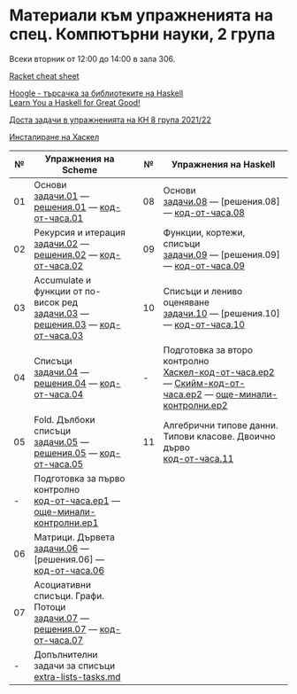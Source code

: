 # Материали към упражненията на спец. Компютърни науки, 2 група

Всеки вторник от 12:00 до 14:00 в зала 306.

[Racket cheat sheet](https://docs.racket-lang.org/racket-cheat/index.html)

[Hoogle - търсачка за библиотеките на Haskell](https://hoogle.haskell.org/)
<br/>
[Learn You a Haskell for Great Good!](http://learnyouahaskell.com/chapters)

[Доста задачи в упражненията на КН 8 група 2021/22](https://github.com/triffon/fp-2021-22/tree/master/exercises/8)

[Инсталиране на Хаскел](https://github.com/triffon/fp-2022-23/blob/main/exercises/cs3%264/08/README.md)


| № | Упражнения на Scheme | | № | Упражнения на Haskell |
| --- | --- | --- | --- | --- |
| 01 | Основи <br /> [задачи.01] — [решения.01] — [код-от-часа.01] |                               | 08 | Основи <br /> [задачи.08] — [решения.08] — [код-от-часа.08]
| 02 | Рекурсия и итерация <br /> [задачи.02] — [решения.02] — [код-от-часа.02] |                  | 09 | Функции, кортежи, списъци <br /> [задачи.09] — [решения.09] — [код-от-часа.09]
| 03 | Accumulate и функции от по-висок ред <br /> [задачи.03] — [решения.03] — [код-от-часа.03] | | 10 | Списъци и лениво оценяване <br /> [задачи.10] — [решения.10] — [код-от-часа.10]
| 04 | Списъци <br /> [задачи.04] — [решения.04] — [код-от-часа.04] |                              | -  | Подготовка за второ контролно <br /> [Хаскел-код-от-часа.ep2](./exam2-prep/class.ep2.hs) — [Скийм-код-от-часа.ep2](./exam2-prep/class.ep2.rkt) — [още-минали-контролни.ep2]
| 05 | Fold. Дълбоки списъци <br /> [задачи.05] — [решения.05] — [код-от-часа.05] |                | 11 | Алгебрични типове данни. Типови класове. Двоично дърво <br /> [код-от-часа.11]
| -  | Подготовка за първо контролно <br /> [код-от-часа.ep1] — [още-минали-контролни.ep1] |       |
| 06 | Матрици. Дървета <br /> [задачи.06] — [решения.06] — [код-от-часа.06] |                     |
| 07 | Асоциативни списъци. Графи. Потоци <br /> [задачи.07] — [решения.07] — [код-от-часа.07] |   |
| -  | Допълнителни задачи за списъци <br /> [extra-lists-tasks.md] |                              |


[задачи.01]: 01.scheme.basics/
[решения.01]: 01.scheme.basics/solutions.01.rkt
[код-от-часа.01]: 01.scheme.basics/class.01.rkt

[задачи.02]: 02.scheme.rec-iter/
[решения.02]: 02.scheme.rec-iter/solutions/
[код-от-часа.02]: 02.scheme.rec-iter/class.02.rkt

[задачи.03]: 03.scheme.hof-accumulate
[решения.03]: 03.scheme.hof-accumulate/solutions/
[код-от-часа.03]: 03.scheme.hof-accumulate/class.03.rkt

[задачи.04]: 04.scheme.lists
[решения.04]: 04.scheme.lists/solutions/
[код-от-часа.04]: 04.scheme.lists/class.04.rkt

[задачи.05]: 05.scheme.fold-deeplists
[решения.05]: 05.scheme.fold-deeplists/solutions/
[код-от-часа.05]: 05.scheme.lists/class.05.rkt


[код-от-часа.ep1]: ./exam1-prep/class.ep1.rkt
[още-минали-контролни.ep1]: ./exam1-prep


[задачи.06]: 06.scheme.data-structures
[решения.06-]: 06.scheme.data-structures/solutions/
[код-от-часа.06]: 06.scheme.data-structures/class.06.rkt

[задачи.07]: ./07.scheme.assoc-graphs-streams
[решения.07]: 07.scheme.assoc-graphs-streams/solutions/
[код-от-часа.07]: 07.scheme.assoc-graphs-streams/class.07.rkt

[extra-lists-tasks.md]: ../extra-lists-tasks.md

[задачи.08]: ./08.haskell.basics
[решения.08-]: ./08.haskell.basics/solutions
[код-от-часа.08]: ./08.haskell.basics/class.08.hs

[задачи.09]: ./09.haskell.functions-lists
[решения.09-]: ./09.haskell.functions-lists/solutions
[код-от-часа.09]: ./09.haskell.functions-lists/class.09.hs

[задачи.10]: ./10.haskell.lazy-lists
[решения.10-]: ./10.haskell.lazy-lists/solutions
[код-от-часа.10]: ./10.haskell.lazy-lists/class.10.hs


[код-от-часа.ep2-]: ./exam2-prep/class.ep2.rkt
[още-минали-контролни.ep2]: ./exam2-prep

[код-от-часа.11]: ./11.haskell.adts-classes/class.11.hs
